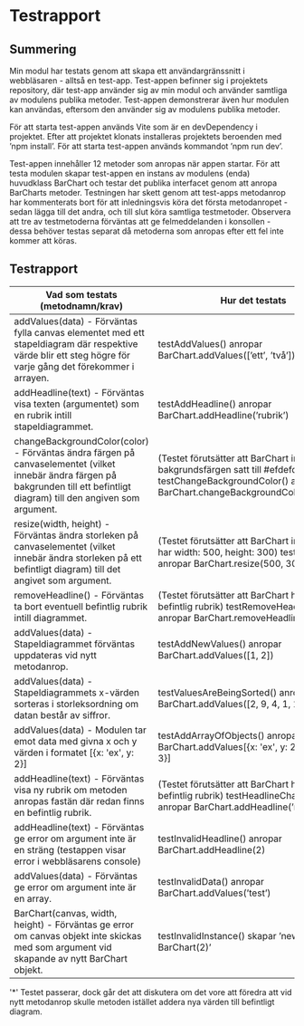 # Testrapport

## Summering
Min modul har testats genom att skapa ett användargränssnitt i webbläsaren - alltså en test-app. Test-appen befinner sig i projektets repository, där test-app använder sig av min modul och använder samtliga av modulens publika metoder. Test-appen demonstrerar även hur modulen kan användas, eftersom den använder sig av modulens publika metoder.

För att starta test-appen används Vite som är en devDependency i projektet. Efter att projektet klonats installeras projektets beroenden med ’npm install’. För att starta test-appen används kommandot ’npm run dev’.

Test-appen innehåller 12 metoder som anropas när appen startar. För att testa modulen skapar test-appen en instans av modulens (enda) huvudklass BarChart och testar det publika interfacet genom att anropa BarCharts metoder. Testningen har skett genom att test-apps metodanrop har kommenterats bort för att inledningsvis köra det första metodanropet - sedan lägga till det andra, och till slut köra samtliga testmetoder. Observera att tre av testmetoderna förväntas att ge felmeddelanden i konsollen - dessa behöver testas separat då metoderna som anropas efter ett fel inte kommer att köras.

## Testrapport
| **Vad som testats (metodnamn/krav)** | **Hur det testats** | **Testresultat** |
|------|---------|---------|
|addValues(data) - Förväntas fylla canvas elementet med ett stapeldiagram där respektive värde blir ett steg högre för varje gång det förekommer i arrayen.|testAddValues() anropar BarChart.addValues([’ett’, ’två’]).|OK|
|addHeadline(text) - Förväntas visa texten (argumentet) som en rubrik intill stapeldiagrammet.|testAddHeadline() anropar BarChart.addHeadline(’rubrik’)|OK|
|changeBackgroundColor(color) - Förväntas ändra färgen på canvaselementet (vilket innebär ändra färgen på bakgrunden till ett befintligt diagram) till den angiven som argument.|(Testet förutsätter att BarChart inte redan bakgrundsfärgen satt till #efdefd) testChangeBackgroundColor() anropar BarChart.changeBackgroundColor(’#efdefd’)|OK|
|resize(width, height) - Förväntas ändra storleken på canvaselementet (vilket innebär ändra storleken på ett befintligt diagram) till det angivet som argument.|(Testet förutsätter att BarChart inte redan har width: 500, height: 300) testResize() anropar BarChart.resize(500, 300)|OK|
|removeHeadline() - Förväntas ta bort eventuell befintlig rubrik intill diagrammet.|(Testet förutsätter att BarChart har en befintlig rubrik) testRemoveHeadline() anropar BarChart.removeHeadline()|OK|
|addValues(data) - Stapeldiagrammet förväntas uppdateras vid nytt metodanrop.|testAddNewValues() anropar BarChart.addValues([1, 2])|OK*|
|addValues(data) - Stapeldiagrammets x-värden sorteras i storleksordning om datan består av siffror.|testValuesAreBeingSorted() anropar BarChart.addValues([2, 9, 4, 1, 10])|OK|
|addValues(data) - Modulen tar emot data med givna x och y värden i formatet [{x: 'ex', y: 2}] |testAddArrayOfObjects() anropar BarChart.addValues[{x: 'ex', y: 2}, {x: 2, y: 3}]|OK|
|addHeadline(text) - Förväntas visa ny rubrik om metoden anropas fastän där redan finns en befintlig rubrik.|(Testet förutsätter att BarChart har en befintlig rubrik) testHeadlineChange() anropar BarChart.addHeadline(’ny rubrik’)|OK|
|addHeadline(text) - Förväntas ge error om argument inte är en sträng (testappen visar error i webbläsarens console)|testInvalidHeadline() anropar BarChart.addHeadline(2)|OK|
|addValues(data) - Förväntas ge error om argument inte är en array.|testInvalidData() anropar BarChart.addValues(’test’)|OK|
|BarChart(canvas, width, height) - Förväntas ge error om canvas objekt inte skickas med som argument vid skapande av nytt BarChart objekt.|testInvalidInstance() skapar ’new BarChart(2)’|OK|

'*' Testet passerar, dock går det att diskutera om det vore att föredra att vid nytt metodanrop skulle metoden istället addera nya värden till befintligt diagram.